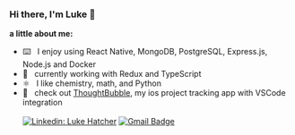 ### Hi there, I'm Luke 👋
**a little about me:**
- ⌨️ &nbsp; I enjoy using React Native, MongoDB, PostgreSQL, Express.js, Node.js and Docker
- 🌱 &nbsp; currently working with Redux and TypeScript
- ⚛️ &nbsp; I like chemistry, math, and Python
- 📲 &nbsp; check out [ThoughtBubble](https://github.com/lukehatcher/vscode-ios-todos), my ios project tracking app with VSCode integration
<br/><br/>
[![Linkedin: Luke Hatcher](https://img.shields.io/badge/-lukehatcher98-blue?style=flat-square&logo=Linkedin&logoColor=white&link=https://www.linkedin.com/in/lukehatcher98/)](https://www.linkedin.com/in/lukehatcher98/)
[![Gmail Badge](https://img.shields.io/badge/-lukehatcher98-c14438?style=flat&logo=Gmail&logoColor=white&link=mailto:lukehatcher98@gmail.com)](mailto:lukehatcher98@gmail.com)
